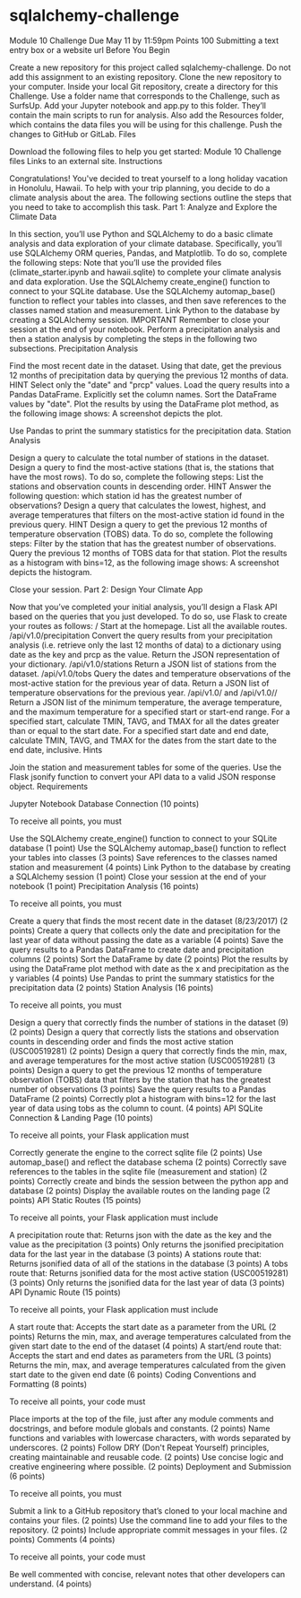 # sqlalchemy-challenge
Module 10 Challenge
Due May 11 by 11:59pm  Points 100  Submitting a text entry box or a website url
Before You Begin

Create a new repository for this project called sqlalchemy-challenge. Do not add this assignment to an existing repository.
Clone the new repository to your computer.
Inside your local Git repository, create a directory for this Challenge. Use a folder name that corresponds to the Challenge, such as SurfsUp.
Add your Jupyter notebook and app.py to this folder. They’ll contain the main scripts to run for analysis. Also add the Resources folder, which contains the data files you will be using for this challenge.
Push the changes to GitHub or GitLab.
Files

Download the following files to help you get started:
Module 10 Challenge files Links to an external site.
Instructions

Congratulations! You've decided to treat yourself to a long holiday vacation in Honolulu, Hawaii. To help with your trip planning, you decide to do a climate analysis about the area. The following sections outline the steps that you need to take to accomplish this task.
Part 1: Analyze and Explore the Climate Data

In this section, you’ll use Python and SQLAlchemy to do a basic climate analysis and data exploration of your climate database. Specifically, you’ll use SQLAlchemy ORM queries, Pandas, and Matplotlib. To do so, complete the following steps:
Note that you’ll use the provided files (climate_starter.ipynb and hawaii.sqlite) to complete your climate analysis and data exploration.
Use the SQLAlchemy create_engine() function to connect to your SQLite database.
Use the SQLAlchemy automap_base() function to reflect your tables into classes, and then save references to the classes named station and measurement.
Link Python to the database by creating a SQLAlchemy session.
IMPORTANT
Remember to close your session at the end of your notebook.
Perform a precipitation analysis and then a station analysis by completing the steps in the following two subsections.
Precipitation Analysis

Find the most recent date in the dataset.
Using that date, get the previous 12 months of precipitation data by querying the previous 12 months of data.
HINT
Select only the "date" and "prcp" values.
Load the query results into a Pandas DataFrame. Explicitly set the column names.
Sort the DataFrame values by "date".
Plot the results by using the DataFrame plot method, as the following image shows:
A screenshot depicts the plot.

Use Pandas to print the summary statistics for the precipitation data.
Station Analysis

Design a query to calculate the total number of stations in the dataset.
Design a query to find the most-active stations (that is, the stations that have the most rows). To do so, complete the following steps:
List the stations and observation counts in descending order.
HINT
Answer the following question: which station id has the greatest number of observations?
Design a query that calculates the lowest, highest, and average temperatures that filters on the most-active station id found in the previous query.
HINT
Design a query to get the previous 12 months of temperature observation (TOBS) data. To do so, complete the following steps:
Filter by the station that has the greatest number of observations.
Query the previous 12 months of TOBS data for that station.
Plot the results as a histogram with bins=12, as the following image shows:
A screenshot depicts the histogram.

Close your session.
Part 2: Design Your Climate App

Now that you’ve completed your initial analysis, you’ll design a Flask API based on the queries that you just developed. To do so, use Flask to create your routes as follows:
/
Start at the homepage.
List all the available routes.
/api/v1.0/precipitation
Convert the query results from your precipitation analysis (i.e. retrieve only the last 12 months of data) to a dictionary using date as the key and prcp as the value.
Return the JSON representation of your dictionary.
/api/v1.0/stations
Return a JSON list of stations from the dataset.
/api/v1.0/tobs
Query the dates and temperature observations of the most-active station for the previous year of data.
Return a JSON list of temperature observations for the previous year.
/api/v1.0/<start> and /api/v1.0/<start>/<end>
Return a JSON list of the minimum temperature, the average temperature, and the maximum temperature for a specified start or start-end range.
For a specified start, calculate TMIN, TAVG, and TMAX for all the dates greater than or equal to the start date.
For a specified start date and end date, calculate TMIN, TAVG, and TMAX for the dates from the start date to the end date, inclusive.
Hints

Join the station and measurement tables for some of the queries.
Use the Flask jsonify function to convert your API data to a valid JSON response object.
Requirements

Jupyter Notebook Database Connection (10 points)

To receive all points, you must

Use the SQLAlchemy create_engine() function to connect to your SQLite database (1 point)
Use the SQLAlchemy automap_base() function to reflect your tables into classes (3 points)
Save references to the classes named station and measurement (4 points)
Link Python to the database by creating a SQLAlchemy session (1 point)
Close your session at the end of your notebook (1 point)
Precipitation Analysis (16 points)

To receive all points, you must

Create a query that finds the most recent date in the dataset (8/23/2017) (2 points)
Create a query that collects only the date and precipitation for the last year of data without passing the date as a variable (4 points)
Save the query results to a Pandas DataFrame to create date and precipitation columns (2 points)
Sort the DataFrame by date (2 points)
Plot the results by using the DataFrame plot method with date as the x and precipitation as the y variables (4 points)
Use Pandas to print the summary statistics for the precipitation data (2 points)
Station Analysis (16 points)

To receive all points, you must

Design a query that correctly finds the number of stations in the dataset (9) (2 points)
Design a query that correctly lists the stations and observation counts in descending order and finds the most active station (USC00519281) (2 points)
Design a query that correctly finds the min, max, and average temperatures for the most active station (USC00519281) (3 points)
Design a query to get the previous 12 months of temperature observation (TOBS) data that filters by the station that has the greatest number of observations (3 points)
Save the query results to a Pandas DataFrame (2 points)
Correctly plot a histogram with bins=12 for the last year of data using tobs as the column to count. (4 points)
API SQLite Connection & Landing Page (10 points)

To receive all points, your Flask application must

Correctly generate the engine to the correct sqlite file (2 points)
Use automap_base() and reflect the database schema (2 points)
Correctly save references to the tables in the sqlite file (measurement and station) (2 points)
Correctly create and binds the session between the python app and database (2 points)
Display the available routes on the landing page (2 points)
API Static Routes (15 points)

To receive all points, your Flask application must include

A precipitation route that:
Returns json with the date as the key and the value as the precipitation (3 points)
Only returns the jsonified precipitation data for the last year in the database (3 points)
A stations route that:
Returns jsonified data of all of the stations in the database (3 points)
A tobs route that:
Returns jsonified data for the most active station (USC00519281) (3 points)
Only returns the jsonified data for the last year of data (3 points)
API Dynamic Route (15 points)

To receive all points, your Flask application must include

A start route that:
Accepts the start date as a parameter from the URL (2 points)
Returns the min, max, and average temperatures calculated from the given start date to the end of the dataset (4 points)
A start/end route that:
Accepts the start and end dates as parameters from the URL (3 points)
Returns the min, max, and average temperatures calculated from the given start date to the given end date (6 points)
Coding Conventions and Formatting (8 points)

To receive all points, your code must

Place imports at the top of the file, just after any module comments and docstrings, and before module globals and constants. (2 points)
Name functions and variables with lowercase characters, with words separated by underscores. (2 points)
Follow DRY (Don't Repeat Yourself) principles, creating maintainable and reusable code. (2 points)
Use concise logic and creative engineering where possible. (2 points)
Deployment and Submission (6 points)

To receive all points, you must

Submit a link to a GitHub repository that’s cloned to your local machine and contains your files. (2 points)
Use the command line to add your files to the repository. (2 points)
Include appropriate commit messages in your files. (2 points)
Comments (4 points)

To receive all points, your code must

Be well commented with concise, relevant notes that other developers can understand. (4 points)

